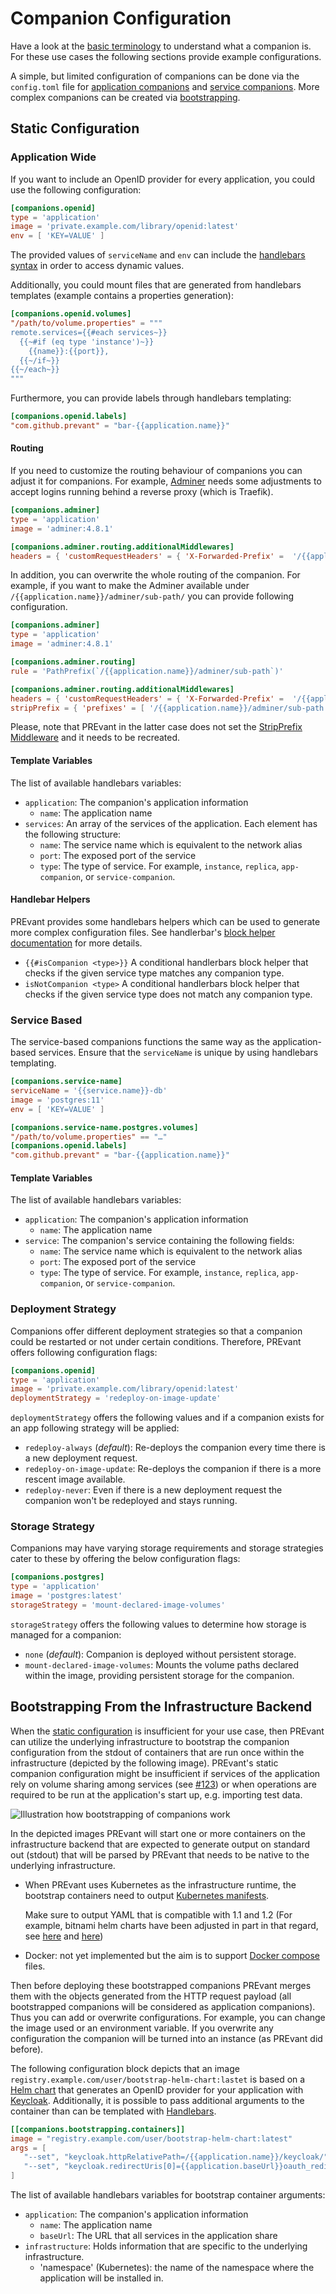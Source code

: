 # Companion Configuration

Have a look at the [basic terminology](../README.md) to understand what a
companion is. For these use cases the following sections provide example
configurations.

A simple, but limited configuration of companions can be done via the
`config.toml` file for [application companions](#application-wide) and [service
companions](#service-based). More complex companions can be created via
[bootstrapping](#bootstrapping-from-the-infrastructure-backend).

## Static Configuration

### Application Wide

If you want to include an OpenID provider for every application, you could use
the following configuration:

```toml
[companions.openid]
type = 'application'
image = 'private.example.com/library/openid:latest'
env = [ 'KEY=VALUE' ]
```

The provided values of `serviceName` and `env` can include the [handlebars syntax][handlebars] in order to access dynamic values.

Additionally, you could mount files that are generated from handlebars templates (example contains a properties generation):

```toml
[companions.openid.volumes]
"/path/to/volume.properties" = """
remote.services={{#each services~}}
  {{~#if (eq type 'instance')~}}
    {{name}}:{{port}},
  {{~/if~}}
{{~/each~}}
"""
```

Furthermore, you can provide labels through handlebars templating:

```toml
[companions.openid.labels]
"com.github.prevant" = "bar-{{application.name}}"
```

#### Routing

If you need to customize the routing behaviour of companions you can adjust it
for companions. For example, [Adminer](https://hub.docker.com/_/adminer) needs
some adjustments to accept logins running behind a reverse proxy (which is
Traefik).

```toml
[companions.adminer]
type = 'application'
image = 'adminer:4.8.1'

[companions.adminer.routing.additionalMiddlewares]
headers = { 'customRequestHeaders' = { 'X-Forwarded-Prefix' =  '/{{application.name}}/adminer' } }
```

In addition, you can overwrite the whole routing of the companion. For example,
if you want to make the Adminer available under
`/{{application.name}}/adminer/sub-path/` you can provide following
configuration.

```toml
[companions.adminer]
type = 'application'
image = 'adminer:4.8.1'

[companions.adminer.routing]
rule = 'PathPrefix(`/{{application.name}}/adminer/sub-path`)'

[companions.adminer.routing.additionalMiddlewares]
headers = { 'customRequestHeaders' = { 'X-Forwarded-Prefix' =  '/{{application.name}}/adminer/sub-path' } }
stripPrefix = { 'prefixes' = [ '/{{application.name}}/adminer/sub-path' ] }
```

Please, note that PREvant in the latter case does not set the [StripPrefix
Middleware](https://doc.traefik.io/traefik/middlewares/http/stripprefix/) and
it needs to be recreated.

#### Template Variables

The list of available handlebars variables:

- `application`: The companion's application information
  - `name`: The application name
- `services`: An array of the services of the application. Each element has the
  following structure:
  - `name`: The service name which is equivalent to the network alias
  - `port`: The exposed port of the service
  - `type`: The type of service. For example, `instance`, `replica`, `app-companion`, or `service-companion`.

#### Handlebar Helpers

PREvant provides some handlebars helpers which can be used to generate more complex configuration files. See handlerbar's [block helper documentation](https://handlebarsjs.com/block_helpers.html) for more details.

- `{{#isCompanion <type>}}` A conditional handlerbars block helper that checks if the given service type matches any companion type.
- `isNotCompanion <type>` A conditional handlerbars block helper that checks if the given service type does not match any companion type.

### Service Based

The service-based companions functions the same way as the application-based
services. Ensure that the `serviceName` is unique by using handlebars
templating.

```toml
[companions.service-name]
serviceName = '{{service.name}}-db'
image = 'postgres:11'
env = [ 'KEY=VALUE' ]

[companions.service-name.postgres.volumes]
"/path/to/volume.properties" == "…"
[companions.openid.labels]
"com.github.prevant" = "bar-{{application.name}}"
```


#### Template Variables

The list of available handlebars variables:

- `application`: The companion's application information
  - `name`: The application name
- `service`: The companion's service containing the following fields:
  - `name`: The service name which is equivalent to the network alias
  - `port`: The exposed port of the service
  - `type`: The type of service. For example, `instance`, `replica`, `app-companion`, or `service-companion`.

### Deployment Strategy

Companions offer different deployment strategies so that a companion could be restarted or not under certain conditions. Therefore, PREvant offers following configuration flags:

```toml
[companions.openid]
type = 'application'
image = 'private.example.com/library/openid:latest'
deploymentStrategy = 'redeploy-on-image-update'
```

`deploymentStrategy` offers the following values and if a companion exists for an app following strategy will be applied:

- `redeploy-always` (_default_): Re-deploys the companion every time there is a new deployment request.
- `redeploy-on-image-update`: Re-deploys the companion if there is a more rescent image available.
- `redeploy-never`: Even if there is a new deployment request the companion won't be redeployed and stays running.

### Storage Strategy

Companions may have varying storage requirements and storage strategies cater to these by offering the below configuration flags:

```toml
[companions.postgres]
type = 'application'
image = 'postgres:latest'
storageStrategy = 'mount-declared-image-volumes'
```

`storageStrategy` offers the following values to determine how storage is managed for a companion:

- `none` (_default_): Companion is deployed without persistent storage.
- `mount-declared-image-volumes`: Mounts the volume paths declared within the image, providing persistent storage for the companion.

## Bootstrapping From the Infrastructure Backend

When the [static configuration](#static-configuration) is insufficient for your
use case, then PREvant can utilize the underlying infrastructure to bootstrap
the companion configuration from the stdout of containers that are run once
within the infrastructure (depicted by the following image). PREvant's static
companion configuration might be insufficient if services of the application
rely on volume sharing among services (see [#123][persistent-data-issue]) or
when operations are required to be run at the application's start up, e.g.
importing test data.

![](../assets/bootstrap-companions.svg "Illustration how bootstrapping of companions work")

In the depicted images PREvant will start one or more containers on the
infrastructure backend that are expected to generate output on standard out
(stdout) that will be parsed by PREvant that needs to be native to the
underlying infrastructure.

- When PREvant uses Kubernetes as the infrastructure runtime, the bootstrap
  containers need to output [Kubernetes manifests][k8s-manifest].

  Make sure to output YAML that is compatible with 1.1 and 1.2
  (For example, bitnami helm charts have been adjusted in part in that regard,
  see [here][zookeeper-yaml-1.2-pr] and [here][kafka-yaml-1.2-pr])
- Docker: not yet implemented but the aim is to support [Docker
  compose][docker-compose] files.

Then before deploying these bootstrapped companions PREvant merges them with
the objects generated from the HTTP request payload (all bootstrapped
companions will be considered as application companions). Thus you can add or
overwrite configurations. For example, you can change the image used or an
environment variable. If you overwrite any configuration the companion will be
turned into an instance (as PREvant did before).

The following configuration block depicts that an image
`registry.example.com/user/bootstrap-helm-chart:lastet` is based on a [Helm
chart][helm-chart] that generates an OpenID provider for your application with
[Keycloak][keycloak]. Additionally, it is possible to pass additional arguments
to the container than can be templated with [Handlebars][handlebars].

```toml
[[companions.bootstrapping.containers]]
image = "registry.example.com/user/bootstrap-helm-chart:latest"
args = [
   "--set", "keycloak.httpRelativePath=/{{application.name}}/keycloak/",
   "--set", "keycloak.redirectUris[0]={{application.baseUrl}}oauth_redir"
]
```

The list of available handlebars variables for bootstrap container arguments:

- `application`: The companion's application information
  - `name`: The application name
  - `baseUrl`: The URL that all services in the application share
- `infrastructure`: Holds information that are specific to the underlying
  infrastructure.
  - 'namespace' (Kubernetes): the name of the namespace where the application
    will be installed in.

[docker-compose]: https://docs.docker.com/compose/
[handlebars]: https://handlebarsjs.com/
[helm-chart]: https://helm.sh/docs/topics/charts/
[k8s-manifest]: https://kubernetes.io/docs/reference/glossary/?all=true#term-manifest
[keycloak]: https://www.keycloak.org/
[persistent-data-issue]: https://github.com/aixigo/PREvant/issues/123
[zookeeper-yaml-1.2-pr]: https://github.com/bitnami/charts/pull/21081
[kafka-yaml-1.2-pr]: https://github.com/bitnami/charts/pull/21086
